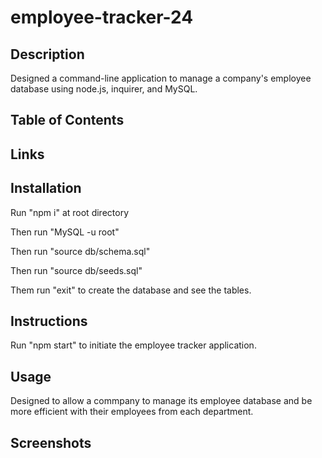 # employee-tracker-24

## Description
Designed a command-line application to manage a company's employee database using node.js, inquirer, and MySQL.

## Table of Contents

## Links

## Installation
Run "npm i" at root directory

Then run "MySQL -u root"

Then run "source db/schema.sql"

Then run "source db/seeds.sql"

Them run "exit" to create the database and see the tables.

## Instructions
Run "npm start" to initiate the employee tracker application.

## Usage 
Designed to allow a commpany to manage its employee database and be more efficient with their employees from each department.

## Screenshots

